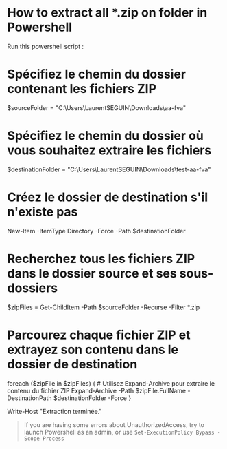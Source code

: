 # How to extract all *.zip on folder in Powershell

Run this powershell script :
# Spécifiez le chemin du dossier contenant les fichiers ZIP
$sourceFolder = "C:\Users\LaurentSEGUIN\Downloads\aa-fva"

# Spécifiez le chemin du dossier où vous souhaitez extraire les fichiers
$destinationFolder = "C:\Users\LaurentSEGUIN\Downloads\test-aa-fva"

# Créez le dossier de destination s'il n'existe pas
New-Item -ItemType Directory -Force -Path $destinationFolder

# Recherchez tous les fichiers ZIP dans le dossier source et ses sous-dossiers
$zipFiles = Get-ChildItem -Path $sourceFolder -Recurse -Filter *.zip

# Parcourez chaque fichier ZIP et extrayez son contenu dans le dossier de destination
foreach ($zipFile in $zipFiles) {
    # Utilisez Expand-Archive pour extraire le contenu du fichier ZIP
    Expand-Archive -Path $zipFile.FullName -DestinationPath $destinationFolder -Force
}

Write-Host "Extraction terminée."


> If you are having some errors about UnauthorizedAccess, try to launch Powershell as an admin, or use `Set-ExecutionPolicy Bypass -Scope Process`
```powershell

```
